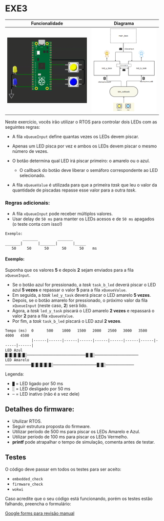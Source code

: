 # EXE3

| Funcionalidade | Diagrama |
| ---------------| -------- |
|![](imgs/exe3.gif) | <img src="imgs/diagram.png" width="500"> |



Neste exercício, vocês irão utilizar o RTOS para controlar dois LEDs com as seguintes regras:

* A fila `xQueueInput` define quantas vezes os LEDs devem piscar.
* Apenas um LED pisca por vez e ambos os LEDs devem piscar o mesmo número de vezes.
* O botão determina qual LED irá piscar primeiro: o amarelo ou o azul.

  * O callback do botão deve liberar o semáforo correspondente ao LED selecionado.
* A fila `xQueueValue` é utilizada para que a primeira *task* que leu o valor da quantidade de piscadas repasse esse valor para a outra *task*.

### Regras adicionais:

* A fila `xQueueInput` pode receber múltiplos valores.
* Usar delay de `50 ms` para manter os LEDs acesos e de `50 ms` apagados (o teste conta com isso!)

``` text
Exemplo:
        _______         _______
_______|       |_______|       |_____
   50     50      50      50      50    ms
```


#### Exemplo:

Suponha que os valores **5** e depois **2** sejam enviados para a fila `xQueueInput`.

* Se o botão azul for pressionado, a *task* `task_b_led` deverá piscar o LED azul **5 vezes** e repassar o valor **5** para a fila `xQueueValue`.
* Em seguida, a *task* `led_y_task` deverá piscar o LED amarelo **5 vezes**.
* Depois, se o botão amarelo for pressionado, o próximo valor da fila `xQueueInput` (neste caso, **2**) será lido.
* Agora, a *task* `led_y_task` piscará o LED amarelo **2 vezes** e repassará o valor **2** para a fila `xQueueValue`.
* Por fim, a *task* `task_b_led` piscará o LED azul **2 vezes**.

```text
Tempo (ms)  0      500    1000   1500   2000   2500   3000   3500   4000   4500   
            |------|------|------|------|------|------|------|------|------|------|
LED Azul    █░█░█░█░█░───────────────────────────█░█░────────────────────
LED Amarelo ────────────█░█░█░█░█░────────────────────█░█░─────────────
```

Legenda:

* `█` = LED ligado por 50 ms
* `░` = LED desligado por 50 ms
* `─` = LED inativo (não é a vez dele)

## Detalhes do firmware:

- Utulizar RTOS.
- Seguir estrutura proposta do firmware.
- Utilizar período de 500 ms para piscar os LEDs Amarelo e Azul.
- Utilizar período de 100 ms para piscar os LEDs Vermelho.
- **printf** pode atrapalhar o tempo de simulação, comenta antes de testar.

## Testes

O código deve passar em todos os testes para ser aceito:

- `embedded_check`
- `firmware_check`
- `wokwi`

Caso acredite que o seu código está funcionando, porém os testes estão falhando, preencha o formulário:

[Google forms para revisão manual](https://docs.google.com/forms/d/e/1FAIpQLSdikhET4iqFwkOKmgD-G6Ri-2kCdhDLndlFWXdfdcuDfPnYHw/viewform?usp=dialog)
